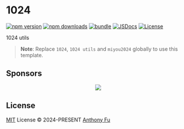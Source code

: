 # 1024

[![npm version][npm-version-src]][npm-version-href]
[![npm downloads][npm-downloads-src]][npm-downloads-href]
[![bundle][bundle-src]][bundle-href]
[![JSDocs][jsdocs-src]][jsdocs-href]
[![License][license-src]][license-href]

1024 utils

> **Note**:
> Replace `1024`, `1024 utils` and `miyou2024` globally to use this template.

## Sponsors

<p align="center">
  <a href="https://cdn.jsdelivr.net/gh/miyou2024/static/sponsors.svg">
    <img src='https://cdn.jsdelivr.net/gh/miyou2024/static/sponsors.svg'/>
  </a>
</p>

## License

[MIT](./LICENSE) License © 2024-PRESENT [Anthony Fu](https://github.com/miyou2024)

<!-- Badges -->

[npm-version-src]: https://img.shields.io/npm/v/1024?style=flat&colorA=080f12&colorB=1fa669
[npm-version-href]: https://npmjs.com/package/1024
[npm-downloads-src]: https://img.shields.io/npm/dm/1024?style=flat&colorA=080f12&colorB=1fa669
[npm-downloads-href]: https://npmjs.com/package/1024
[bundle-src]: https://img.shields.io/bundlephobia/minzip/1024?style=flat&colorA=080f12&colorB=1fa669&label=minzip
[bundle-href]: https://bundlephobia.com/result?p=1024
[license-src]: https://img.shields.io/github/license/miyou2024/1024.svg?style=flat&colorA=080f12&colorB=1fa669
[license-href]: https://github.com/miyou2024/1024/blob/main/LICENSE
[jsdocs-src]: https://img.shields.io/badge/jsdocs-reference-080f12?style=flat&colorA=080f12&colorB=1fa669
[jsdocs-href]: https://www.jsdocs.io/package/1024
